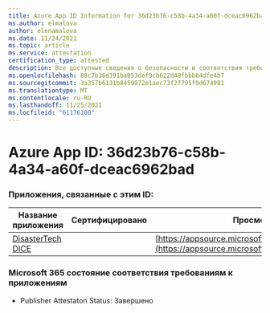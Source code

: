 ```yaml
---
title: Azure App ID Information for 36d23b76-c58b-4a34-a60f-dceac6962bad
ms.author: elmalova
author: elenamalova
ms.date: 11/24/2021
ms.topic: article
ms.service: attestation
certification_type: attested
description: Все доступные сведения о безопасности и соответствия требованиям для 36d23b76-c58b-4a34-a60f-dceac6962bad.
ms.openlocfilehash: 88c7b36d391ba053def9cb622d48fbbb04dfe4b7
ms.sourcegitcommit: 3a357b6131b8459972e1aec73f2f795f9d674981
ms.translationtype: MT
ms.contentlocale: ru-RU
ms.lasthandoff: 11/25/2021
ms.locfileid: "61176108"
---
```

# <a name="azure-app-id-36d23b76-c58b-4a34-a60f-dceac6962bad"></a>Azure App ID: 36d23b76-c58b-4a34-a60f-dceac6962bad


### <a name="apps-associated-with-this-id"></a>Приложения, связанные с этим ID:
| **Название приложения** | **Сертифицировано** | **Просмотр в AppSource** |
|--------------|---------------|-----------------------|
| [DisasterTech DICE](https://docs.microsoft.com/microsoft-365-app-certification/forward/WA200001909) |  | [https://appsource.microsoft.com/product/office/WA200001909](https://appsource.microsoft.com/product/office/WA200001909) |

### <a name="microsoft-365-app-compliance-status"></a>Microsoft 365 состояние соответствия требованиям к приложениям
- Publisher Attestaton Status: Завершено
